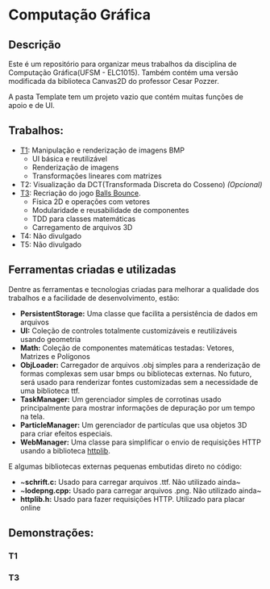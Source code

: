 # Computação Gráfica

## Descrição
Este é um repositório para organizar meus trabalhos da disciplina de
Computação Gráfica(UFSM - ELC1015). Também contém uma versão modificada
da biblioteca Canvas2D do professor Cesar Pozzer.

A pasta Template tem um projeto vazio que contém muitas funções de apoio
e de UI.

## Trabalhos:
* [T1](./Trab1RodrigoAppelt): Manipulação e renderização de imagens BMP
  * UI básica e reutilizável
  * Renderização de imagens
  * Transformações lineares com matrizes
* T2: Visualização da DCT(Transformada Discreta do Cosseno) _(Opcional)_
* [T3](./Trab3RodrigoAppelt): Recriação do jogo [Balls Bounce](https://play.google.com/store/apps/details?id=com.gimica.ballbounce&hl=en_US).
  * Física 2D e operações com vetores
  * Modularidade e reusabilidade de componentes
  * TDD para classes matemáticas
  * Carregamento de arquivos 3D
* T4: Não divulgado
* T5: Não divulgado

## Ferramentas criadas e utilizadas

Dentre as ferramentas e tecnologias criadas para melhorar a qualidade dos trabalhos
e a facilidade de desenvolvimento, estão:
* **PersistentStorage:** Uma classe que facilita a persistência de dados em arquivos
* **UI:** Coleção de controles totalmente customizáveis e reutilizáveis usando geometria
* **Math:** Coleção de componentes matemáticas testadas: Vetores, Matrizes e Polígonos
* **ObjLoader:** Carregador de arquivos .obj simples para a renderização de formas complexas
  sem usar bmps ou bibliotecas externas. No futuro, será usado para renderizar fontes
  customizadas sem a necessidade de uma biblioteca ttf.
* **TaskManager:** Um gerenciador simples de corrotinas usado principalmente para mostrar
  informações de depuração por um tempo na tela.
* **ParticleManager:** Um gerenciador de partículas que usa objetos 3D para criar efeitos
  especiais.
* **WebManager:** Uma classe para simplificar o envio de requisições HTTP usando a biblioteca
  [httplib](https://github.com/Agentew04/cg/tree/main/Trab3RodrigoAppelt).

E algumas bibliotecas externas pequenas embutidas direto no código:
* ~**schrift.c:** Usado para carregar arquivos .ttf. Não utilizado ainda~
* ~**lodepng.cpp:** Usado para carregar arquivos .png. Não utilizado ainda~
* **httplib.h:** Usado para fazer requisições HTTP. Utilizado para placar online

## Demonstrações:

### T1

### T3

